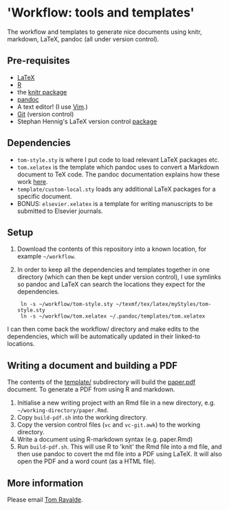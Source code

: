 # 'Workflow: tools and templates'

The workflow and templates to generate nice documents using knitr, markdown, LaTeX, pandoc (all under version control).

## Pre-requisites

- [LaTeX](http://www.latex-project.org/)
- [R](http://www.r-project.org/)
- the [knitr package](http://yihui.name/knitr/)
- [pandoc](http://johnmacfarlane.net/pandoc/)
- A text editor! (I use [Vim](http://www.vim.org/).)
- [Git](http://git-scm.com/) (version control)
- Stephan Hennig's LaTeX version control [package](http://www.ctan.org/tex-archive/support/vc)

## Dependencies

- `tom-style.sty` is where I put code to load relevant LaTeX packages etc.
- `tom.xelatex` is the template which pandoc uses to convert a Markdown document to TeX code. The pandoc documentation explains how these work [here](http://pandoc.org/demo/example9/templates.html).
- `template/custom-local.sty` loads any additional LaTeX packages for a specific document.
- BONUS: `elsevier.xelatex` is a template for writing manuscripts to be submitted to Elsevier journals.

## Setup

1. Download the contents of this repository into a known location, for example `~/workflow`.

2. In order to keep all the dependencies and templates together in one directory (which can then be kept under version control), I use symlinks so pandoc and LaTeX can search the locations they expect for the dependencies.

		ln -s ~/workflow/tom-style.sty ~/texmf/tex/latex/myStyles/tom-style.sty
		ln -s ~/workflow/tom.xelatex ~/.pandoc/templates/tom.xelatex

I can then come back the workflow/ directory and make edits to the dependencies, which will be automatically updated in their linked-to locations.

## Writing a document and building a PDF

The contents of the [template/](template) subdirectory will build the [paper.pdf](template/paper.pdf) document. To generate a PDF from using R and markdown.

1. Initialise a new writing project with an Rmd file in a new directory, e.g. `~/working-directory/paper.Rmd`.
2. Copy `build-pdf.sh` into the working directory.
3. Copy the version control files (`vc` and `vc-git.awk`) to the working directory.
4. Write a document using R-markdown syntax (e.g. paper.Rmd)
5. Run `build-pdf.sh`. This will use R to 'knit' the Rmd file into a md file, and then use pandoc to covert the md file into a PDF using LaTeX. It will also open the PDF and a word count (as a HTML file).

## More information

Please email [Tom Ravalde](mailto:thomas.ravald08@imperial.ac.uk).

